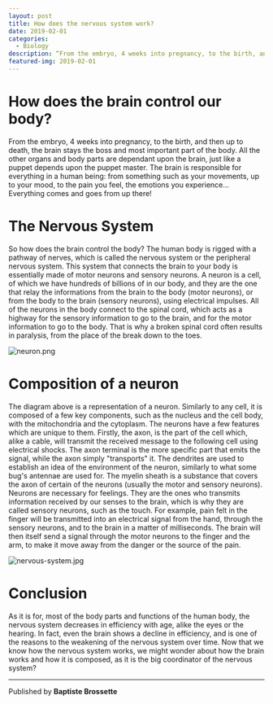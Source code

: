 ```yaml
---
layout: post
title: How does the nervous system work?
date: 2019-02-01
categories:
  - Biology
description: “From the embryo, 4 weeks into pregnancy, to the birth, and then up to death, the brain stays the boss and most important part of the body.”
featured-img: 2019-02-01
---
```


# How does the brain control our body?

From the embryo, 4 weeks into pregnancy, to the birth, and then up to death, the brain stays the boss and most important part of the body. All the other organs and body parts are dependant upon the brain, just like a puppet depends upon the puppet master. The brain is responsible for everything in a human being: from something such as your movements, up to your mood, to the pain you feel, the emotions you experience… Everything comes and goes from up there!

# The Nervous System

So how does the brain control the body? The human body is rigged with a pathway of nerves, which is called the nervous system or the peripheral nervous system. This system that connects the brain to your body is essentially made of motor neurons and sensory neurons. A neuron is a cell, of which we have hundreds of billions of in our body, and they are the one that relay the informations from the brain to the body (motor neurons), or from the body to the brain (sensory neurons), using electrical impulses. All of the neurons in the body connect to the spinal cord, which acts as a highway for the sensory information to go to the brain, and for the motor information to go to the body. That is why a broken spinal cord often results in paralysis, from the place of the break down to the toes.

![neuron.png](/img/neuron.png)

# Composition of a neuron

The diagram above is a representation of a neuron. Similarly to any cell, it is composed of a few key components, such as the nucleus and the cell body, with the mitochondria and the cytoplasm. The neurons have a few features which are unique to them. Firstly, the axon, is the part of the cell which, alike a cable, will transmit the received message to the following cell using electrical shocks. The axon terminal is the more specific part that emits the signal, while the axon simply &quot;transports&quot; it. The dendrites are used to establish an idea of the environment of the neuron, similarly to what some bug&#39;s antennae are used for. The myelin sheath is a substance that covers the axon of certain of the neurons (usually the motor and sensory neurons). Neurons are necessary for feelings. They are the ones who transmits information received by our senses to the brain, which is why they are called sensory neurons, such as the touch.
For example, pain felt in the finger will be transmitted into an electrical signal from the hand, through the sensory neurons, and to the brain in a matter of milliseconds. The brain will then itself send a signal through the motor neurons to the finger and the arm, to make it move away from the danger or the source of the pain.

![nervous-system.jpg](/img/nervous-system.jpg)

# Conclusion

As it is for, most of the body parts and functions of the human body, the nervous system decreases in efficiency with age, alike the eyes or the hearing. In fact, even the brain shows a decline in efficiency, and is one of the reasons to the weakening of the nervous system over time. Now that we know how the nervous system works, we might wonder about how the brain works and how it is composed, as it is the big coordinator of the nervous system?

---
Published by **Baptiste Brossette**
